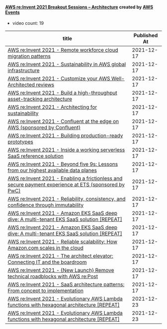 

#### [AWS re:Invent 2021 Breakout Sessions – Architecture](https://www.youtube.com/playlist?list=PL2yQDdvlhXf8Y3Po6kztYpyKxhy6XEV-_) created by [AWS Events](https://www.youtube.com/channel/UCdoadna9HFHsxXWhafhNvKw)

* video count: 19 

| title                                                                                                                                               | Published At |
| --------------------------------------------------------------------------------------------------------------------------------------------------- | ------------ |
| [AWS re:Invent 2021 - Remote workforce cloud migration patterns](https://www.youtube.com/watch?v=9G84a9IjpXk)                                       | 2021-12-17   |
| [AWS re:Invent 2021 - Sustainability in AWS global infrastructure](https://www.youtube.com/watch?v=Dmz45WhXENs)                                     | 2021-12-17   |
| [AWS re:Invent 2021 - Customize your AWS Well-Architected reviews](https://www.youtube.com/watch?v=BsEd_Ue_0TQ)                                     | 2021-12-17   |
| [AWS re:Invent 2021 - Build a high-throughput asset-tracking architecture](https://www.youtube.com/watch?v=G8Rkuu6X-_8)                             | 2021-12-17   |
| [AWS re:Invent 2021 - Architecting for sustainability](https://www.youtube.com/watch?v=3-Zq2W1-odU)                                                 | 2021-12-17   |
| [AWS re:Invent 2021 - Confluent at the edge on AWS (sponsored by Confluent)](https://www.youtube.com/watch?v=l7fH9FWvz_8)                           | 2021-12-17   |
| [AWS re:Invent 2021 - Building production-ready prototypes](https://www.youtube.com/watch?v=-_Zl9u9i1KI)                                            | 2021-12-17   |
| [AWS re:Invent 2021 - Inside a working serverless SaaS reference solution](https://www.youtube.com/watch?v=8Z5zBsKgTxY)                             | 2021-12-17   |
| [AWS re:Invent 2021 - Beyond five 9s: Lessons from our highest available data planes](https://www.youtube.com/watch?v=GTLfM8ofmwE)                  | 2021-12-17   |
| [AWS re:Invent 2021 - Enabling a frictionless and secure payment experience at ETS (sponsored by PwC)](https://www.youtube.com/watch?v=CjbqcbkU0so) | 2021-12-17   |
| [AWS re:Invent 2021 - Reliability, consistency, and confidence through immutability](https://www.youtube.com/watch?v=n00QuaNzjiY)                   | 2021-12-17   |
| [AWS re:Invent 2021 - Amazon EKS SaaS deep dive: A multi-tenant EKS SaaS solution [REPEAT]](https://www.youtube.com/watch?v=gewR0CsOo_o)            | 2021-12-17   |
| [AWS re:Invent 2021 - Amazon EKS SaaS deep dive: A multi-tenant EKS SaaS solution [REPEAT]](https://www.youtube.com/watch?v=tXVLjWjEEwo)            | 2021-12-17   |
| [AWS re:Invent 2021 - Reliable scalability: How Amazon.com scales in the cloud](https://www.youtube.com/watch?v=aPhqQ8lWmvc)                        | 2021-12-17   |
| [AWS re:Invent 2021 - The architect elevator: Connecting IT and the boardroom](https://www.youtube.com/watch?v=nNbnXTl2VFQ)                         | 2021-12-17   |
| [AWS re:Invent 2021 - {New Launch} Remove technical roadblocks with AWS re:Post](https://www.youtube.com/watch?v=lMLuyCG0uwU)                       | 2021-12-17   |
| [AWS re:Invent 2021 - SaaS architecture patterns: From concept to implementation](https://www.youtube.com/watch?v=j7Sqt8GpYl0)                      | 2021-12-17   |
| [AWS re:Invent 2021 - Evolutionary AWS Lambda functions with hexagonal architecture [REPEAT]](https://www.youtube.com/watch?v=uR4-zuMXElM)          | 2021-12-23   |
| [AWS re:Invent 2021 - Evolutionary AWS Lambda functions with hexagonal architecture [REPEAT]](https://www.youtube.com/watch?v=kRFg6fkVChQ)          | 2021-12-23   |